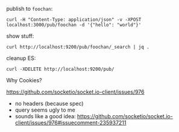 publish to `foochan`:

    curl -H "Content-Type: application/json" -v -XPOST localhost:3000/pub/foochan -d '{"hello": "world"}'

show stuff:

    curl http://localhost:9200/pub/foochan/_search | jq .

cleanup ES:

    curl -XDELETE http://localhost:9200/pub/

Why Cookies?

https://github.com/socketio/socket.io-client/issues/976

- no headers (because spec)
- query seems ugly to me
- sounds like a good idea: https://github.com/socketio/socket.io-client/issues/976#issuecomment-235937211
